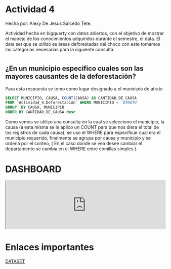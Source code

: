 # Actividad 4


Hecha por: Alexy De Jesus Salcedo Tete.

Actividad hecha en bigquerty con datos abiertos, con el objetivo de mostrar el manejo de los conocimientos adquiridos durante el semestre, el data. El data set que se utilizo es áreas deforestadas del choco con este tomamos las categorías necesarias para la siguiente consulta.

#
## ¿En un municipio especifico cuales son las mayores causantes de la deforestación?

Para esta respuesta se tomo como lugar designado a el municipio de atrato


``` sql
SELECT MUNICIPIO, CAUSA, COUNT(CAUSA) AS CANTIDAD_DE_CAUSA
FROM `Actividad_4.Deforestación` WHERE MUNICIPIO = 'ATRATO'
GROUP  BY CAUSA, MUNICIPIO
ORDER BY CANTIDAD_DE_CAUSA desc 
```
Como vemos se utilizo una consulta en la cual se selecciono el municipio, la causa (a esta misma se le aplico un COUNT para que nos diera el total de los registros de cada causa), se uso el WHERE para especificar cual era el municipio requerido, finalmente se agrupa por causa y municipio y se ordena por el conteo, ( En el caso donde se vea desee cambiar el departamento se cambia en el WHERE entre comillas simples ). 


#
# DASHBOARD

<iframe
    title="Dashboard"
    width="100%"
    height="auto"
    src="https://lookerstudio.google.com/reporting/1bd347e6-e31b-4af2-ae51-19b583c267d7">
</iframe>

#
# Enlaces importantes 

[DATASET](https://www.datos.gov.co/Ambiente-y-Desarrollo-Sostenible/AREAS-DEFORESTADAS-CHOCO/iczg-dyt3) 
